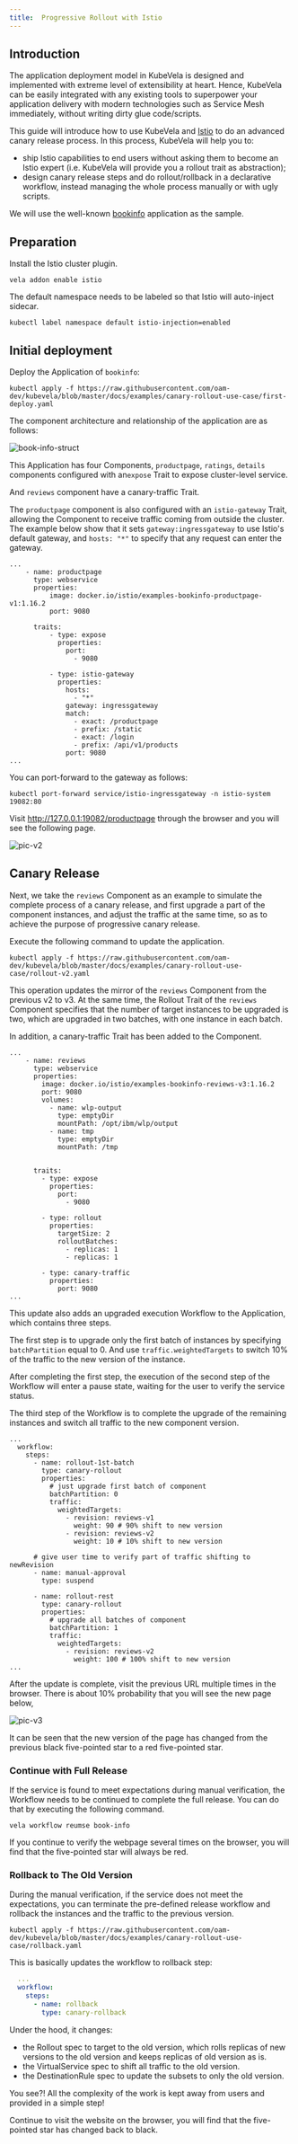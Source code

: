 ```yaml
---
title:  Progressive Rollout with Istio
---
```


## Introduction

The application deployment model in KubeVela is designed and implemented with extreme level of extensibility at heart. Hence, KubeVela can be easily integrated with any existing tools to superpower your application delivery with modern technologies such as Service Mesh immediately, without writing dirty glue code/scripts.

This guide will introduce how to use KubeVela and [Istio](https://istio.io/latest/) to do an advanced canary release process. In this process, KubeVela will help you to:
- ship Istio capabilities to end users without asking them to become an Istio expert (i.e. KubeVela will provide you a rollout trait as abstraction);
- design canary release steps and do rollout/rollback in a declarative workflow, instead managing the whole process manually or with ugly scripts.

We will use the well-known [bookinfo](https://istio.io/latest/docs/examples/bookinfo/?ie=utf-8&hl=en&docs-search=Canary) application as the sample.

## Preparation

Install the Istio cluster plugin.
```shell
vela addon enable istio
```

The default namespace needs to be labeled so that Istio will auto-inject sidecar.

```shell
kubectl label namespace default istio-injection=enabled
```

## Initial deployment

Deploy the Application of `bookinfo`:

```shell
kubectl apply -f https://raw.githubusercontent.com/oam-dev/kubevela/blob/master/docs/examples/canary-rollout-use-case/first-deploy.yaml
```

The component architecture and  relationship of the application are as follows:

![book-info-struct](../resources/book-info-struct.jpg)

This Application has four Components, `productpage`, `ratings`, `details` components configured with an`expose` Trait to expose cluster-level service.

And `reviews` component have a canary-traffic Trait.

The `productpage` component is also configured with an `istio-gateway` Trait, allowing the Component to receive traffic coming from outside the cluster. The example below show that it sets `gateway:ingressgateway` to use Istio's default gateway, and `hosts: "*"` to specify that any request can enter the gateway.
```shell
...
    - name: productpage
      type: webservice
      properties:
          image: docker.io/istio/examples-bookinfo-productpage-v1:1.16.2
          port: 9080

      traits:
          - type: expose
            properties:
              port:
                - 9080

          - type: istio-gateway
            properties:
              hosts:
                - "*"
              gateway: ingressgateway
              match:
                - exact: /productpage
                - prefix: /static
                - exact: /login
                - prefix: /api/v1/products
              port: 9080
...
```

You can port-forward to the gateway as follows:
```shell
kubectl port-forward service/istio-ingressgateway -n istio-system 19082:80
```
Visit http://127.0.0.1:19082/productpage through the browser and you will see the following page.

![pic-v2](../resources/canary-pic-v2.jpg)

## Canary Release

Next, we take the `reviews` Component as an example to simulate the complete process of a canary release, and first upgrade a part of the component instances, and adjust the traffic at the same time, so as to achieve the purpose of progressive canary release.

Execute the following command to update the application.
```shell
kubectl apply -f https://raw.githubusercontent.com/oam-dev/kubevela/blob/master/docs/examples/canary-rollout-use-case/rollout-v2.yaml
```
This operation updates the mirror of the `reviews` Component from the previous v2 to v3. At the same time, the Rollout Trait of the `reviews` Component specifies that the number of target instances to be upgraded is two, which are upgraded in two batches, with one instance in each batch.

In addition, a canary-traffic Trait has been added to the Component.
```shell
...
    - name: reviews
      type: webservice
      properties:
        image: docker.io/istio/examples-bookinfo-reviews-v3:1.16.2
        port: 9080
        volumes:
          - name: wlp-output
            type: emptyDir
            mountPath: /opt/ibm/wlp/output
          - name: tmp
            type: emptyDir
            mountPath: /tmp


      traits:
        - type: expose
          properties:
            port:
              - 9080

        - type: rollout
          properties:
            targetSize: 2
            rolloutBatches:
              - replicas: 1
              - replicas: 1
              
        - type: canary-traffic
          properties:
            port: 9080
...
```

This update also adds an upgraded execution Workflow to the Application, which contains three steps.

The first step is to upgrade only the first batch of instances by specifying `batchPartition` equal to 0. And use `traffic.weightedTargets` to switch 10% of the traffic to the new version of the instance.

After completing the first step, the execution of the second step of the Workflow will enter a pause state, waiting for the user to verify the service status.

The third step of the Workflow is to complete the upgrade of the remaining instances and switch all traffic to the new component version.

```shell
...
  workflow:
    steps:
      - name: rollout-1st-batch
        type: canary-rollout
        properties:
          # just upgrade first batch of component
          batchPartition: 0
          traffic:
            weightedTargets:
              - revision: reviews-v1
                weight: 90 # 90% shift to new version
              - revision: reviews-v2
                weight: 10 # 10% shift to new version

      # give user time to verify part of traffic shifting to newRevision
      - name: manual-approval
        type: suspend

      - name: rollout-rest
        type: canary-rollout
        properties:
          # upgrade all batches of component
          batchPartition: 1
          traffic:
            weightedTargets:
              - revision: reviews-v2
                weight: 100 # 100% shift to new version
...
```

After the update is complete, visit the previous URL multiple times in the browser. There is about 10% probability that you will see the new page below,

![pic-v3](../resources/canary-pic-v3.jpg)

It can be seen that the new version of the page has changed from the previous black five-pointed star to a red five-pointed star.

### Continue with Full Release

If the service is found to meet expectations during manual verification, the Workflow needs to be continued to complete the full release. You can do that by executing the following command.

```shell
vela workflow reumse book-info
```

If you continue to verify the webpage several times on the browser, you will find that the five-pointed star will always be red.

### Rollback to The Old Version

During the manual verification, if the service does not meet the expectations, you can terminate the pre-defined release workflow and rollback the instances and the traffic to the previous version.

```shell
kubectl apply -f https://raw.githubusercontent.com/oam-dev/kubevela/blob/master/docs/examples/canary-rollout-use-case/rollback.yaml
```

This is basically updates the workflow to rollback step:

```yaml
  ...
  workflow:
    steps:
      - name: rollback
        type: canary-rollback
```
Under the hood, it changes:
- the Rollout spec to target to the old version, which rolls replicas of new versions to the old version and keeps replicas of old version as is.
- the VirtualService spec to shift all traffic to the old version.
- the DestinationRule spec to update the subsets to only the old version.

You see?! All the complexity of the work is kept away from users and provided in a simple step!

Continue to visit the website on the browser, you will find that the five-pointed star has changed back to black.
